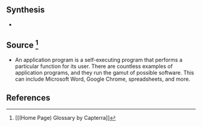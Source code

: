 ## Synthesis
- 
## Source [^1]
- An application program is a self-executing program that performs a particular function for its user. There are countless examples of application programs, and they run the gamut of possible software. This can include Microsoft Word, Google Chrome, spreadsheets, and more.
## References

[^1]: [[(Home Page) Glossary by Capterra]]